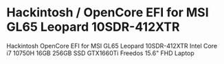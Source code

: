 # Hackintosh / OpenCore EFI for MSI GL65 Leopard 10SDR-412XTR
Hackintosh OpenCore EFI for MSI GL65 Leopard 10SDR-412XTR Intel Core i7 10750H 16GB 256GB SSD GTX1660Ti Freedos 15.6" FHD Laptop
